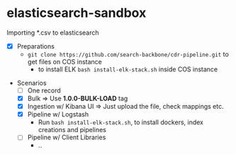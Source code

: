# elasticsearch-sandbox

Importing *.csv to elasticsearch

- [x] Preparations
    - `git clone https://github.com/search-backbone/cdr-pipeline.git` to get files on COS instance
        - to install ELK `bash install-elk-stack.sh` inside COS instance
- Scenarios
    - [ ] One record
    - [x] Bulk => Use **1.0.0-BULK-LOAD** tag
    - [x] Ingestion w/ Kibana UI => Just upload the file, check mappings etc.    
    - [x] Pipeline w/ Logstash
        - Run `bash install-elk-stack.sh`, to install dockers, index creations and pipelines
    - [ ] Pipeline w/ Client Libraries
        - ..


